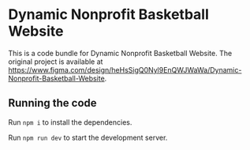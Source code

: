 
  # Dynamic Nonprofit Basketball Website

  This is a code bundle for Dynamic Nonprofit Basketball Website. The original project is available at https://www.figma.com/design/heHsSigQ0Nyl9EnQWJWaWa/Dynamic-Nonprofit-Basketball-Website.

  ## Running the code

  Run `npm i` to install the dependencies.

  Run `npm run dev` to start the development server.
  